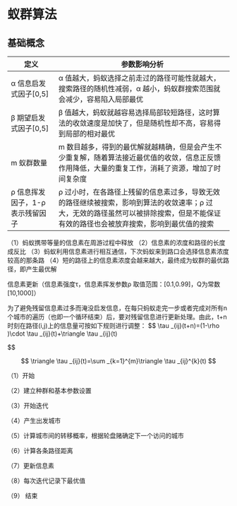 # 蚁群算法

## 基础概念

| 定义                             | 参数影响分析                                                 |
| -------------------------------- | ------------------------------------------------------------ |
| α 信息启发式因子[0,5]            | α 值越大，蚂蚁选择之前走过的路径可能性就越大，搜索路径的随机性减弱，α 越小，蚂蚁群搜索范围就会减少，容易陷入局部最优 |
| β 期望启发式因子[0,5]            | β 值越大，蚂蚁就越容易选择局部较短路径，这时算法的收敛速度是加快了，但是随机性却不高，容易得到局部的相对最优 |
| m 蚁群数量                       | m 数目越多，得到的最优解就越精确，但是会产生不少重复解，随着算法接近最优值的收敛，信息正反馈作用降低，大量的重复工作，消耗了资源，增加了时间复杂度 |
| ρ 信息挥发因子，1-ρ 表示残留因子 | ρ 过小时，在各路径上残留的信息素过多，导致无效的路径继续被搜索，影响到算法的收敛速率；ρ 过大，无效的路径虽然可以被排除搜索，但是不能保证有效的路径也会被放弃搜索，影响到最优值的搜索 |



（1）蚂蚁携带等量的信息素在周游过程中释放
（2）信息素的浓度和路径的长度成反比
（3）蚂蚁利用信息素进行相互通信，下次蚂蚁来到路口会选择信息素浓度较高的那条路
（4）短的路径上的信息素浓度会越来越大，最终成为蚁群的最优路径，即产生最优解

信息素更新（信息素强度τ，信息素挥发参数ρ 取值范围：[0.1,0.99]，Q为常数[10,1000]）

为了避免残留信息素过多而淹没启发信息，在每只蚂蚁走完一步或者完成对所有n个城市的遍历（也即一个循环结束）后，要对残留信息进行更新处理。由此，t+n时刻在路径(i,j)上的信息量可按如下规则进行调整：
$$
\tau _{ij}(t+n)=(1-\rho )\cdot \tau _{ij}(t)+\triangle \tau _{ij}(t) 

$$

$$
\triangle \tau _{ij}(t)=\sum _{k=1}^{m}\triangle \tau _{ij}^{k}(t)
$$

 

（1）开始

（2）建立种群和基本参数设置

（3）开始迭代

（4）产生出发城市

（5）计算城市间的转移概率，根据轮盘赌确定下一个访问的城市

（6）计算各条路径距离

（7）更新信息素

（8）每次迭代记录下最优值

（9） 结束
